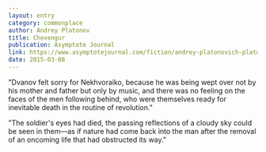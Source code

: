 ```yaml
---
layout: entry
category: commonplace
author: Andrey Platonov
title: Chevengur
publication: Asymptote Journal
link: https://www.asymptotejournal.com/fiction/andrey-platonovich-platonov-chevengur/
date: 2015-03-08
---
```


"Dvanov felt sorry for Nekhvoraiko, because he was being wept over not by his mother and father but only by music, and there was no feeling on the faces of the men following behind, who were themselves ready for inevitable death in the routine of revolution."

"The soldier's eyes had died, the passing reflections of a cloudy sky could be seen in them—as if nature had come back into the man after the removal of an oncoming life that had obstructed its way."
